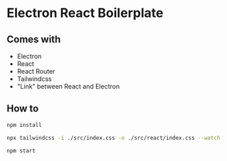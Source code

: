 # Electron React Boilerplate

## Comes with

- Electron
- React
- React Router
- Tailwindcss
- "Link" between React and Electron

## How to

```bash
npm install
```

```bash
npx tailwindcss -i ./src/index.css -o ./src/react/index.css --watch
```

```bash
npm start
```
